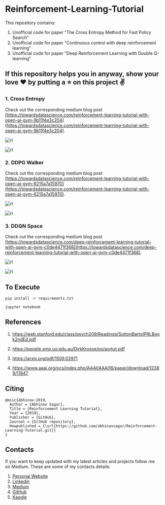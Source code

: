 # Reinforcement-Learning-Tutorial

This repository contains:

1. Unofficial code for paper "The Cross Entropy Method for Fast Policy Search"
2. Unofficial code for paper "Continuous control with deep reinforcement learning"
3. Unofficial code for paper "Deep Reinforcement Learning with Double Q-learning"

## If this repository helps you in anyway, show your love :heart: by putting a :star: on this project :v:

### 1. Cross Entropy

Check out the corresponding medium blog post [https://towardsdatascience.com/reinforcement-learning-tutorial-with-open-ai-gym-9b11f4e3c204](https://towardsdatascience.com/reinforcement-learning-tutorial-with-open-ai-gym-9b11f4e3c204).

![rl](rl1.png)

![rl](ct1.gif)

### 2. DDPG Walker

Check out the corresponding medium blog post [https://towardsdatascience.com/reinforcement-learning-tutorial-with-open-ai-gym-6215a7a15970](https://towardsdatascience.com/reinforcement-learning-tutorial-with-open-ai-gym-6215a7a15970).

![rl](rl3.png)

![rl](ct2.gif)

### 3. DDQN Space

Check out the corresponding medium blog post [https://towardsdatascience.com/deep-reinforcement-learning-tutorial-with-open-ai-gym-c0de4471f368](https://towardsdatascience.com/deep-reinforcement-learning-tutorial-with-open-ai-gym-c0de4471f368).

![rl](rl6.png)

![rl](space.png)

## To Execute

`pip install -r requirements.txt`

`jupyter notebook`

## References

1. https://web.stanford.edu/class/psych209/Readings/SuttonBartoIPRLBook2ndEd.pdf

2. https://people.smp.uq.edu.au/DirkKroese/ps/aortut.pdf

3. https://arxiv.org/pdf/1509.02971

4. https://www.aaai.org/ocs/index.php/AAAI/AAAI16/paper/download/12389/11847

## Citing

```
@misc{Abhinav:2019,
  Author = {Abhinav Sagar},
  Title = {Reinforcement Learning Tutorial},
  Year = {2019},
  Publisher = {GitHub},
  Journal = {GitHub repository},
  Howpublished = {\url{https://github.com/abhinavsagar/Reinforcement-Learning-Tutorial.git}}
}
```

## Contacts

If you want to keep updated with my latest articles and projects follow me on Medium. These are some of my contacts details:

1. [Personal Website](https://abhinavsagar.github.io/)
2. [Linkedin](https://in.linkedin.com/in/abhinavsagar4)
3. [Medium](https://medium.com/@abhinav.sagar)
4. [GitHub](https://github.com/abhinavsagar)
5. [Kaggle](https://www.kaggle.com/abhinavsagar)
